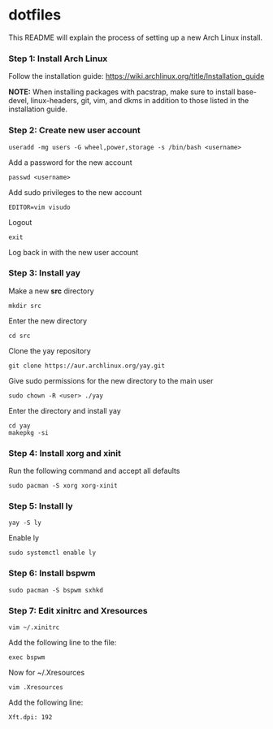 # dotfiles
This README will explain the process of setting up a new Arch Linux install.

### Step 1: Install Arch Linux
Follow the installation guide: https://wiki.archlinux.org/title/Installation_guide

**NOTE:** When installing packages with pacstrap, make sure to install base-devel, linux-headers, git, vim, and dkms in addition to those listed in the installation guide.
### Step 2: Create new user account
```
useradd -mg users -G wheel,power,storage -s /bin/bash <username>
```
Add a password for the new account
```
passwd <username>
```
Add sudo privileges to the new account
```
EDITOR=vim visudo
```
Logout
```
exit
```
Log back in with the new user account
### Step 3: Install yay
Make a new **src** directory
```
mkdir src
```
Enter the new directory
```
cd src
```
Clone the yay repository
```
git clone https://aur.archlinux.org/yay.git
```
Give sudo permissions for the new directory to the main user
```
sudo chown -R <user> ./yay
```
Enter the directory and install yay
```
cd yay
makepkg -si
```
### Step 4: Install xorg and xinit
Run the following command and accept all defaults
```
sudo pacman -S xorg xorg-xinit
```
### Step 5: Install ly
```
yay -S ly
```
Enable ly
```
sudo systemctl enable ly
```
### Step 6: Install bspwm
```
sudo pacman -S bspwm sxhkd
```
### Step 7: Edit xinitrc and Xresources
```
vim ~/.xinitrc
```
Add the following line to the file:
```
exec bspwm
```
Now for ~/.Xresources
```
vim .Xresources
```
Add the following line:
```
Xft.dpi: 192
```
